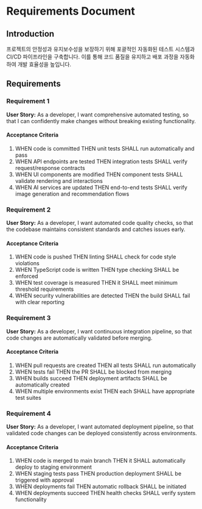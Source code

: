 # Requirements Document

## Introduction

프로젝트의 안정성과 유지보수성을 보장하기 위해 포괄적인 자동화된 테스트 시스템과 CI/CD 파이프라인을 구축합니다. 이를 통해 코드 품질을 유지하고 배포 과정을 자동화하여 개발 효율성을 높입니다.

## Requirements

### Requirement 1

**User Story:** As a developer, I want comprehensive automated testing, so that I can confidently make changes without breaking existing functionality.

#### Acceptance Criteria

1. WHEN code is committed THEN unit tests SHALL run automatically and pass
2. WHEN API endpoints are tested THEN integration tests SHALL verify request/response contracts
3. WHEN UI components are modified THEN component tests SHALL validate rendering and interactions
4. WHEN AI services are updated THEN end-to-end tests SHALL verify image generation and recommendation flows

### Requirement 2

**User Story:** As a developer, I want automated code quality checks, so that the codebase maintains consistent standards and catches issues early.

#### Acceptance Criteria

1. WHEN code is pushed THEN linting SHALL check for code style violations
2. WHEN TypeScript code is written THEN type checking SHALL be enforced
3. WHEN test coverage is measured THEN it SHALL meet minimum threshold requirements
4. WHEN security vulnerabilities are detected THEN the build SHALL fail with clear reporting

### Requirement 3

**User Story:** As a developer, I want continuous integration pipeline, so that code changes are automatically validated before merging.

#### Acceptance Criteria

1. WHEN pull requests are created THEN all tests SHALL run automatically
2. WHEN tests fail THEN the PR SHALL be blocked from merging
3. WHEN builds succeed THEN deployment artifacts SHALL be automatically created
4. WHEN multiple environments exist THEN each SHALL have appropriate test suites

### Requirement 4

**User Story:** As a developer, I want automated deployment pipeline, so that validated code changes can be deployed consistently across environments.

#### Acceptance Criteria

1. WHEN code is merged to main branch THEN it SHALL automatically deploy to staging environment
2. WHEN staging tests pass THEN production deployment SHALL be triggered with approval
3. WHEN deployments fail THEN automatic rollback SHALL be initiated
4. WHEN deployments succeed THEN health checks SHALL verify system functionality